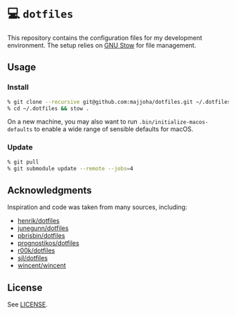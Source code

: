 # 💻 `dotfiles`
This repository contains the configuration files for my development environment.
The setup relies on [GNU Stow](https://www.gnu.org/software/stow/) for file
management.

## Usage
### Install
```bash
% git clone --recursive git@github.com:majjoha/dotfiles.git ~/.dotfiles
% cd ~/.dotfiles && stow .
```

On a new machine, you may also want to run `.bin/initialize-macos-defaults` to
enable a wide range of sensible defaults for macOS.

### Update
```bash
% git pull
% git submodule update --remote --jobs=4
```

## Acknowledgments
Inspiration and code was taken from many sources, including:

* [henrik/dotfiles](https://github.com/henrik/dotfiles)
* [junegunn/dotfiles](https://github.com/junegunn/dotfiles)
* [pbrisbin/dotfiles](https://github.com/pbrisbin/dotfiles)
* [prognostikos/dotfiles](https://github.com/prognostikos/dotfiles)
* [r00k/dotfiles](https://github.com/r00k/dotfiles)
* [sjl/dotfiles](https://hg.stevelosh.com/dotfiles/)
* [wincent/wincent](https://github.com/wincent/wincent)

## License
See [LICENSE](./LICENSE.md).

